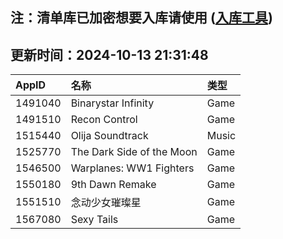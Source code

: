 ## 注：清单库已加密想要入库请使用 ([入库工具](https://github.com/BlankTMing/ManifestAutoUpdate/releases))

## 更新时间：2024-10-13 21:31:48
| AppID | 名称 | 类型  |
| :-------------------- | :----------------------------- | :----------- |
| 1491040 | Binarystar Infinity| Game |
| 1491510 | Recon Control| Game |
| 1515440 | Olija Soundtrack| Music |
| 1525770 | The Dark Side of the Moon| Game |
| 1546500 | Warplanes: WW1 Fighters| Game |
| 1550180 | 9th Dawn Remake| Game |
| 1551510 | 念动少女璀璨星 | Game |
| 1567080 | Sexy Tails| Game |
